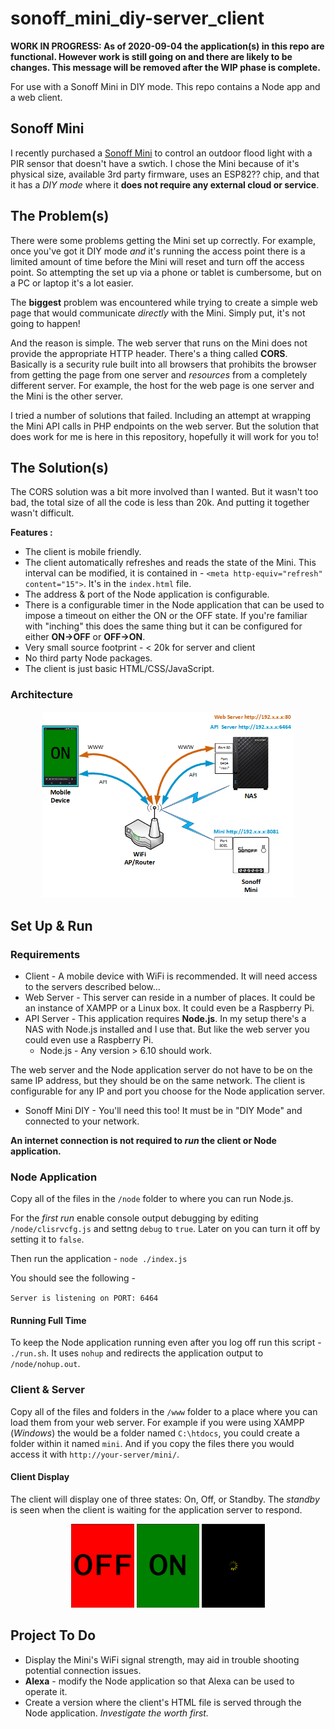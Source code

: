 # sonoff_mini_diy-server_client

**WORK IN PROGRESS: As of 2020-09-04 the application(s) in this repo are functional. However work is still going on and there are likely to be changes. This message will be removed after the WIP phase is complete.**


For use with a Sonoff Mini in DIY mode. This repo contains a Node app and a web client. 

## Sonoff Mini

I recently purchased a [Sonoff Mini](https://www.itead.cc/sonoff-mini.html) to control an outdoor flood light  with a PIR sensor that doesn't have a swtich. I chose the Mini because of it's physical size, available 3rd party firmware, uses an ESP82?? chip, and that it has a *DIY mode* where it **does not require any external cloud or service**.

## The Problem(s)

There were some problems getting the Mini set up correctly. For example, once you've got it DIY mode *and* it's running the access point there is a limited amount of time before the Mini will reset and turn off the access point. So attempting the set up via a phone or tablet is cumbersome, but on a PC or laptop it's a lot easier.

The **biggest** problem was encountered while trying to create a simple web page that would communicate *directly* with the Mini. Simply put, it's not going to happen! 

And the reason is simple. The web server that runs on the Mini does not provide the appropriate HTTP header. There's a thing called **CORS**. Basically is a security rule built into all browsers that prohibits the browser from getting the page from one server and *resources* from a completely different server. For example, the host for the web page is one server and the Mini is the other server.

I tried a number of solutions that failed. Including an attempt at wrapping the Mini API calls in PHP endpoints on the web server. But the solution that does work for me is here in this repository, hopefully it will work for you to!

## The Solution(s)

The CORS solution was a bit more involved than I wanted. But it wasn't too bad, the total size of all the code is less than 20k. And putting it together wasn't difficult. 

**Features :**

* The client is mobile friendly.
* The client automatically refreshes and reads the state of the Mini. This interval can be modified, it is contained in - `<meta http-equiv="refresh" content="15">`. It's in the `index.html` file. 
* The address & port of the Node application is configurable.
* There is a configurable timer in the Node application that can be used to impose a timeout on either the ON or the OFF state. If you're familiar with "inching" this does the same thing but it can be configured for either **ON->OFF** or **OFF->ON**.
* Very small source footprint - < 20k for server and client
* No third party Node packages.
* The client is just basic HTML/CSS/JavaScript. 

### Architecture

<p align="center">
  <img src="./mdimg/diagram-network.png" style="width:80%"; alt="Overview Diagram" txt="Overview Diagram"/>
</p>

## Set Up & Run

### Requirements

* Client - A mobile device with WiFi is recommended. It will need access to the servers described below...
* Web Server - This server can reside in a number of places. It could be an instance of XAMPP or a Linux box. It could even be a Raspberry Pi.
* API Server - This application requires **Node.js**. In my setup there's a NAS with Node.js installed and I use that. But like the web server you could even use a Raspberry Pi. 
    * Node.js - Any version > 6.10 should work. 

The web server and the Node application server do not have to be on the same IP address, but they should be on the same network. The client is configurable for any IP and port you choose for the Node application server. 

* Sonoff Mini DIY - You'll need this too! It must be in "DIY Mode" and connected to your network.

**An internet connection is not required to *run* the client or Node application.**

### Node Application

Copy all of the files in the `/node` folder to where you can run Node.js. 

For the *first run* enable console output debugging by editing `/node/clisrvcfg.js` and settng `debug` to `true`. Later on you can turn it off by setting it to `false`.

Then run the application - `node ./index.js`

You should see the following - 

`Server is listening on PORT: 6464`

#### Running Full Time

To keep the Node application running even after you log off run this script - `./run.sh`. It uses `nohup` and redirects the application output to `/node/nohup.out`.

### Client & Server

Copy all of the files and folders in the `/www` folder to a place where you can load them from your web server. For example if you were using XAMPP (*Windows*) the would be a folder named `C:\htdocs`, you could create a folder within it named `mini`. And if you copy the files there you would access it with `http://your-server/mini/`.

#### Client Display

The client will display one of three states: On, Off, or Standby. The *standby* is seen when the client is waiting for the application server to respond.

<p align="center">
  <img src="./mdimg/client_OFF-500x665.png" style="width:20%"; alt="OFF Screen" txt="OFF Screen"/>
  <img src="./mdimg/client_ON-500x665.png" style="width:20%"; alt="ON Screen" txt="ON Screen"/>
  <img src="./mdimg/client_wait-500x665.png" style="width:20%"; alt="WAIT Screen" txt="WAIT Screen"/>
</p>


## Project To Do

* Display the Mini's WiFi signal strength, may aid in trouble shooting potential connection issues.
* **Alexa** - modify the Node application so that Alexa can be used to operate it.
* Create a version where the client's HTML file is served through the Node application. *Investigate the worth first.*


